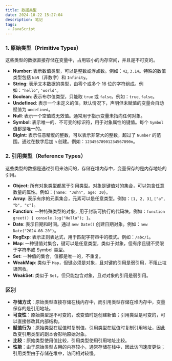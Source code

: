 ```yaml
---
title: 数据类型
date: 2024-10-22 15:27:04
description: 笔记
tags:
 - JavaScript
---
```


### 1. 原始类型（Primitive Types）

这些类型的数据直接存储在变量中，占用较小的内存空间，并且是不可变的。

- **Number**: 表示数值类型，可以是整数或浮点数。例如：`42`, `3.14`。特殊的数值类型包括 `NaN`（非数字）和 `Infinity`。
- **String**: 表示文本数据的类型，由零个或多个 16 位的字符组成。例如：`"hello"`, `'world'`。
- **Boolean**: 表示布尔值类型，只能取 `true` 或 `false`。例如：`true`, `false`。
- **Undefined**: 表示一个未定义的值。默认情况下，声明但未赋值的变量会自动赋值为 `undefined`。
- **Null**: 表示一个空值或无效值。通常用于指示变量未指向任何对象。
- **Symbol**: 表示唯一的、不可变的标识符，用于对象属性的键值。每个 `Symbol` 值都是唯一的。
- **BigInt**: 表示任意精度的整数，可以表示非常大的整数，超过了 `Number` 的范围。通过在数字后加 `n` 创建。例如：`12345678901234567890n`。

### 2. 引用类型（Reference Types）

这些类型的数据是通过引用来访问的，存储在堆内存中，变量保存的是内存地址的引用。

- **Object**: 所有对象类型都属于引用类型。对象是键值对的集合，可以包含任意数量的属性。例如：`{name: "John", age: 30}`。
- **Array**: 表示有序的元素集合，元素可以是任意类型。例如：`[1, 2, 3]`, `["a", "b", "c"]`。
- **Function**: 一种特殊类型的对象，用于封装可执行的代码块。例如：`function greet() { console.log("Hello"); }`。
- **Date**: 表示日期和时间。通过 `new Date()` 创建日期对象。例如：`new Date("2024-08-20")`。
- **RegExp**: 表示正则表达式，用于匹配字符串中的模式。例如：`/abc/i`。
- **Map**: 一种键值对集合，键可以是任意类型，类似于对象，但有序且键不受限于字符串或 Symbol 类型。
- **Set**: 一种值的集合，值都是唯一的，不重复。
- **WeakMap**: 类似于 `Map`，但键必须是对象，且对键的引用是弱引用，不阻止垃圾回收。
- **WeakSet**: 类似于 `Set`，但只能包含对象，且对对象的引用是弱引用。

### **区别**

- **存储方式**：原始类型直接存储在栈内存中，而引用类型存储在堆内存中，变量保存的是引用地址。
- **可变性**：原始类型是不可变的，改变值时是创建新值；引用类型是可变的，可以直接修改其内部结构。
- **赋值行为**：原始类型在赋值时复制值，引用类型在赋值时复制引用地址，因此改变引用类型的副本会影响原始对象。
- **比较**：原始类型使用值比较，引用类型使用引用地址比较。
- **性能**：由于原始类型占用的内存较小，通常存储在栈中，因此访问速度更快；引用类型由于存储在堆中，访问相对较慢。
